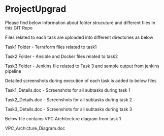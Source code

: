 # ProjectUpgrad

Please find below information about folder strucuture and different files in this GIT Repo

Files related to each task are uploaded into different directories as below

  Task1 Folder - Terraform files related to task1
  
  Task2 Folder - Ansible and Docker files related to task2
  
  Task3 Folder - Jenkins file related to Task 3 and sample output from jenkins pipeline

Detailed screenshots during execution of each task is added to below files

  Task1_Details.doc - Screenshots for all subtasks during task 1
 
 Task2_Details.doc - Screenshots for all subtasks during task 2
 
 Task3_Details.doc - Screenshots for all subtasks during task 3
  
Below file contains VPC Architecture diagram from task 1

VPC_Archicture_Diagram.doc



